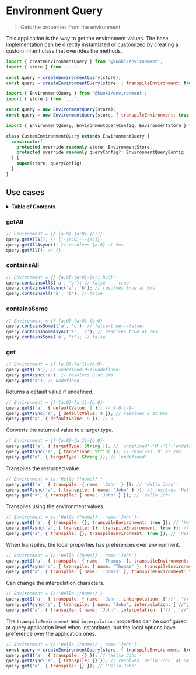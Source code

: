 # Environment Query

> Gets the properties from the environment.

This application is the way to get the environment values. The base implementation can be directly instantiated or customized by creating a custom inherit class that overrides the methods.

```js
import { createEnvironmentQuery } from '@kuoki/environment';
import { store } from '...';

const query = createEnvironmentQuery(store);
const query = createEnvironmentQuery(store, { transpileEnvironment: true, interpolation: ['[[', ']]'] });
```

```js
import { EnvironmentQuery } from '@kuoki/environment';
import { store } from '...';

const query = new EnvironmentQuery(store);
const query = new EnvironmentQuery(store, { transpileEnvironment: true, interpolation: ['[[', ']]'] });
```

```ts
import { EnvironmentQuery, EnvironmentQueryConfig, EnvironmentStore } from '@kuoki/environment';

class CustomEnvironmentQuery extends EnvironmentQuery {
  constructor(
    protected override readonly store: EnvironmentStore,
    protected override readonly queryConfig?: EnvironmentQueryConfig
  ) {
    super(store, queryConfig);
  }
}
```

## Use cases

<details>
  <summary><strong>Table of Contents</strong></summary>
  <ol>
    <li><a href="#getall">getAll</a></li>
    <li><a href="#containsall">containsAll</a></li>
    <li><a href="#containssome">containsSome</a></li>
    <li><a href="#get">get</a></li>
  </ol>
</details>

### getAll

```js
// Environment = {}-{a:0}-{a:0}-{a:1}-
query.getAll$(); // {}-{a:0}---{a:1}-
query.getAllAsync(); // resolves {a:0} at 2ms
query.getAll(); // {}
```

### containsAll

```js
// Environment = {}-{a:0}-{a:0}-{a:1,b:0}-
query.containsAll$('a', 'b'); // false-----true-
query.containsAllAsync('a', 'b'); // resolves true at 6ms
query.containsAll('a', 'b'); // false
```

### containsSome

```js
// Environment = {}-{a:0}-{a:0}-{b:0}-
query.containsSome$('a', 'c'); // false-true---false-
query.containsSomeAsync('a', 'c'); // resolves true at 2ms
query.containsSome('a', 'c'); // false
```

### get

```js
// Environment = {}-{a:0}-{a:1}-{b:0}-
query.get$('a'); // undefined-0-1-undefined-
query.getAsync('a'); // resolves 0 at 2ms
query.get('a'); // undefined
```

Returns a default value if undefined.

```js
// Environment = {}-{a:0}-{a:1}-{b:0}-
query.get$('a', { defaultValue: 9 }); // 9-0-1-9-
query.getAsync('a', { defaultValue: 9 }); // resolves 9 at 0ms
query.get('a', { defaultValue: 9 }); // 9
```

Converts the returned value to a target type.

```js
// Environment = {}-{a:0}-{a:1}-{b:0}-
query.get$('a', { targetType: String }); // 'undefined'-'0'-'1'-'undefined'-
query.getAsync('a', { targetType: String }); // resolves '0' at 2ms
query.get('a', { targetType: String }); // 'undefined'
```

Transpiles the resturned value.

```js
// Environment = {a:'Hello {{name}}'}-
query.get$('a', { transpile: { name: 'John' } }); // 'Hello John'-
query.getAsync('a', { transpile: { name: 'John' } }); // resolves 'Hello John' at 0ms
query.get('a', { transpile: { name: 'John' } }); // 'Hello John'
```

Transpiles using the environment values.

```js
// Environment = {a:'Hello {{name}}', name:'John'}-
query.get$('a', { transpile: {}, transpileEnvironment: true }); // 'Hello John'-
query.getAsync('a', { transpile: {}, transpileEnvironment: true }); // resolves 'Hello John' at 0ms
query.get('a', { transpile: {}, transpileEnvironment: true }); // 'Hello John'
```

When transpiles, the local properties has preferences over environment.

```js
// Environment = {a:'Hello {{name}}', name:'John'}-
query.get$('a', { transpile: { name: 'Thomas' }, transpileEnvironment: true }); // 'Hello Thomas'-
query.getAsync('a', { transpile: { name: 'Thomas' }, transpileEnvironment: true }); // resolves 'Hello Thomas' at 0ms
query.get('a', { transpile: { name: 'Thomas' }, transpileEnvironment: true }); // 'Hello Thomas'
```

Can change the interpolation characters.

```js
// Environment = {a:'Hello //name//'}-
query.get$('a', { transpile: { name: 'John', interpolation: ['//', '//'] } }); // 'Hello John'-
query.getAsync('a', { transpile: { name: 'John', interpolation: ['//', '//'] } }); // resolves 'Hello John' at 0ms
query.get('a', { transpile: { name: 'John', interpolation: ['//', '//'] } }); // 'Hello John'
```

The `transpileEnvironment` and `interpolation` properties can be configured at query application level when instantiated, but the local options have preference over the application ones.

```js
// Environment = {a:'Hello //name//', name:'John'}-
const query = createEnvironmentQuery(store, { transpileEnvironment: true, interpolation: ['//', '//'] });
query.get$('a', { transpile: {} }); // 'Hello John'-
query.getAsync('a', { transpile: {} }); // resolves 'Hello John' at 0ms
query.get('a', { transpile: {} }); // 'Hello John'
```
